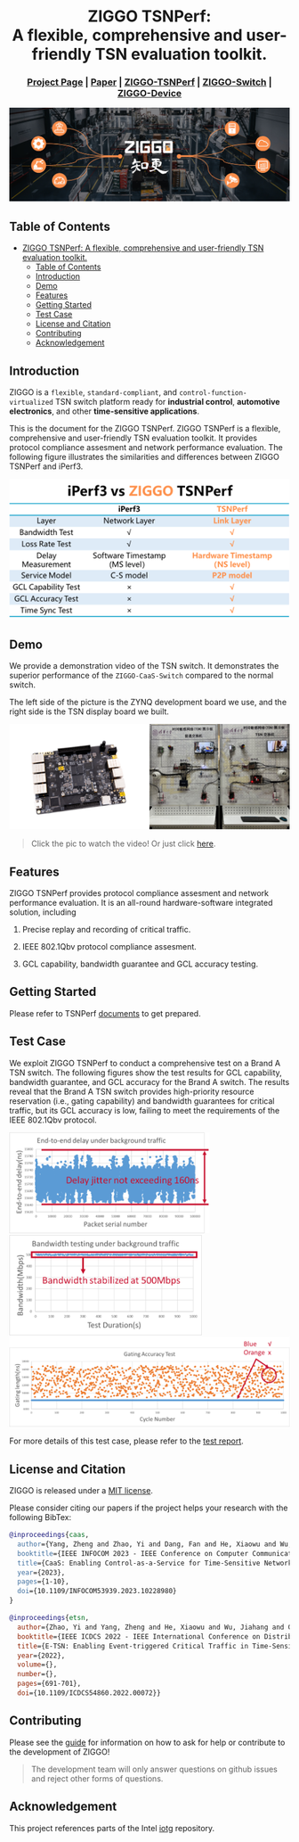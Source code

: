 <div align="center">

# ZIGGO TSNPerf: A flexible, comprehensive and user-friendly TSN evaluation toolkit.

</div>

<h3 align="center">
    <a href="https://mobisense.github.io/ziggo_homepage/">Project Page</a> |
    <a href="https://ieeexplore.ieee.org/document/10228980">Paper</a> |
    <a href="https://github.com/MobiSense/Ziggo-TSNPerf">ZIGGO-TSNPerf</a> |
    <a href="https://github.com/Mobisense/Ziggo-CaaS-Switch">ZIGGO-Switch</a> |
    <a href="https://github.com/MobiSense/Ziggo-Device">ZIGGO-Device</a>
</h3>

![](figs/banner.jpg)

## Table of Contents

- [ZIGGO TSNPerf: A flexible, comprehensive and user-friendly TSN evaluation toolkit.](#ziggo-tsnperf-aflexiblecomprehensive-and-user-friendlytsn-evaluation-toolkit)
  - [Table of Contents](#table-of-contents)
  - [Introduction](#introduction)
  - [Demo](#demo)
  - [Features](#features)
  - [Getting Started](#getting-started)
  - [Test Case](#test-case)
  - [License and Citation](#license-and-citation)
  - [Contributing](#contributing)
  - [Acknowledgement](#acknowledgement)


## Introduction

ZIGGO is a `flexible`, `standard-compliant`, and `control-function-virtualized` TSN switch platform ready for **industrial control**, **automotive electronics**, and other **time-sensitive applications**.

This is the document for the ZIGGO TSNPerf.
ZIGGO TSNPerf is a flexible, comprehensive and user-friendly TSN evaluation toolkit.
It provides protocol compliance assesment and network performance evaluation.
The following figure illustrates the similarities and differences between ZIGGO TSNPerf and iPerf3.

![TSNPerf versus iPerf3](./figs/vsiperf.png)

## Demo

We provide a demonstration video of the TSN switch. It demonstrates the superior performance of the `ZIGGO-CaaS-Switch` compared to the normal switch.

The left side of the picture is the ZYNQ development board we use, and the right side is the TSN display board we built.

[![Watch the video](figs/testbed.jpg)](https://cloud.tsinghua.edu.cn/f/b307da6840d84e5f9ff1/)

> Click the pic to watch the video! Or just click [here](https://cloud.tsinghua.edu.cn/f/b307da6840d84e5f9ff1/).

## Features

ZIGGO TSNPerf provides protocol compliance assesment and network performance evaluation.
It is an all-round hardware-software integrated solution, including

1. Precise replay and recording of critical traffic.

2. IEEE 802.1Qbv protocol compliance assesment.

3. GCL capability, bandwidth guarantee and GCL accuracy testing.

## Getting Started

Please refer to TSNPerf [documents](https://mobisense.github.io/ziggo_book/docs/tsnperf/configuration/) to get prepared.

## Test Case

We exploit ZIGGO TSNPerf to conduct a comprehensive test on a Brand A TSN switch.
The following figures show the test results for GCL capability, bandwidth guarantee, and GCL accuracy for the Brand A switch.
The results reveal that the Brand A TSN switch provides high-priority resource reservation (i.e., gating capability) and bandwidth guarantees for critical traffic, 
but its GCL accuracy is low, failing to meet the requirements of the IEEE 802.1Qbv protocol.

<img src="./figs/gclcapability.png" alt="GCL Capability" style="zoom:49%;" />  <img src="./figs/bwguarantee.png" alt="Bandwidth Guarantee" style="zoom:49%;" />
<img src="./figs/gclaccuracy.png" alt="GCL Accuracy" />

For more details of this test case, please refer to the [test report](http://tns.thss.tsinghua.edu.cn/ziggo/data/switch_report.pdf).

## License and Citation

ZIGGO is released under a [MIT license](LICENSE.txt). 

Please consider citing our papers if the project helps your research with the following BibTex:

```bibtex
@inproceedings{caas,
  author={Yang, Zheng and Zhao, Yi and Dang, Fan and He, Xiaowu and Wu, Jiahang and Cao, Hao and Wang, Zeyu and Liu, Yunhao},
  booktitle={IEEE INFOCOM 2023 - IEEE Conference on Computer Communications},
  title={CaaS: Enabling Control-as-a-Service for Time-Sensitive Networking},
  year={2023},
  pages={1-10},
  doi={10.1109/INFOCOM53939.2023.10228980}
}
```

```bibtex
@inproceedings{etsn,
  author={Zhao, Yi and Yang, Zheng and He, Xiaowu and Wu, Jiahang and Cao, Hao and Dong, Liang and Dang, Fan and Liu, Yunhao},
  booktitle={IEEE ICDCS 2022 - IEEE International Conference on Distributed Computing Systems}, 
  title={E-TSN: Enabling Event-triggered Critical Traffic in Time-Sensitive Networking for Industrial Applications}, 
  year={2022},
  volume={},
  number={},
  pages={691-701},
  doi={10.1109/ICDCS54860.2022.00072}}
```

## Contributing

Please see the [guide](docs/contributing.md) for information on how to ask for help or contribute to the development of ZIGGO!

> The development team will only answer questions on github issues and reject other forms of questions.

## Acknowledgement

This project references parts of the Intel [iotg](https://github.com/intel/iotg_tsn_ref_sw) repository.

